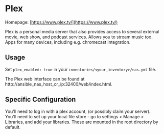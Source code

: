 # Plex

Homepage: [https://www.plex.tv/](https://www.plex.tv/)

Plex is a personal media server that also provides access to several external movie, web show, and podcast services. Allows you to stream music too. Apps for many devices, including e.g. chromecast integration.

## Usage

Set `plex_enabled: true` in your `inventories/<your_inventory>/nas.yml` file.

The Plex web interface can be found at http://ansible_nas_host_or_ip:32400/web/index.html.

## Specific Configuration

You'll need to log in with a plex account, (or possibly claim your server).
You'll need to set up your local file store - go to settings > Manage > Libraries, and add your libraries. These are mounted in the root directory by default.

